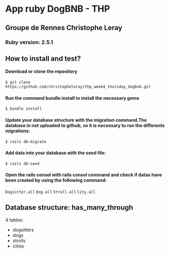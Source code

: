 <!DOCTYPE html>
<html>
<body>
  <div>
  <h1>App ruby DogBNB - THP</h1>
    <h2>Groupe de Rennes Christophe Leray</h2>
      <h3>Ruby version: 2.5.1</h3>
   <h2>How to install and test?</h2>
      <h4>Download or clone the repository</h4>
        <code>$ git clone https://github.com/christopheleray/thp_week4_thursday_dogbnb.git</code>
      <h4>Run the command bundle install to install the necessary gems</h4>
        <code>$ bundle install</code>
      <h4>Update your database structure with the migration command.The database in not uploaded to github, so it is necessary tu run the differents migrations:</h4>
        <code>$ rails db:migrate</code> 
      <h4>Add data into your database with the seed file:</h4>
        <code>$ rails db:seed</code>
      <h4>Open the rails consol with rails consol command and check if datas have been created by using the following command:</h4>
        <code>Dogistter.all</code>
        <code>Dog.all</code>
        <code>Stroll.all</code>
        <code>City.all</code>
      </div>
      <div>
        <h2>Database structure: has_many_through</h3>
        <p>4 tables:</p>
        <ul> 
          <li>dogsitters</li>
          <li>dogs</li>
          <li>strolls</li>
          <li>cities</li>
        </ul>
     </div>
</body>
</html>
